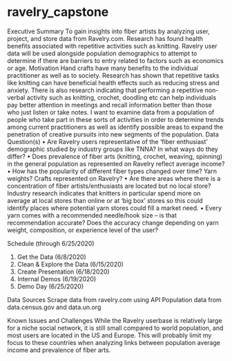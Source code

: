 # ravelry_capstone

Executive Summary
To gain insights into fiber artists by analyzing user, project, and store data from Ravelry.com. Research has found health benefits associated with repetitive activities such as knitting. Ravelry user data will be used alongside population demographics to attempt to determine if there are barriers to entry related to factors such as economics or age.
Motivation
Hand crafts have many benefits to the individual practitioner as well as to society. Research has shown that repetitive tasks like knitting can have beneficial health effects such as reducing stress and anxiety. There is also research indicating that performing a repetitive non-verbal activity such as knitting, crochet, doodling etc can help individuals pay better attention in meetings and recall information better than those who just listen or take notes. I want to examine data from a population of people who take part in these sorts of activities in order to determine trends among current practitioners as well as identify possible areas to expand the penetration of creative pursuits into new segments of the population.
Data Question(s)
•	Are Ravelry users representative of the ‘fiber enthusiast’ demographic studied by industry groups like TNNA? In what ways do they differ?
•	Does prevalence of fiber arts (knitting, crochet, weaving, spinning) in the general population as represented on Ravelry reflect average income?
•	How has the popularity of different fiber types changed over time? Yarn weights? Crafts represented on Ravelry?
•	Are there areas where there is a concentration of fiber artists/enthusiasts are located but no local store? Industry research indicates that knitters in particular spend more on average at local stores than online or at ‘big box’ stores so this could identify places where potential yarn stores could fill a market need.
•	Every yarn comes with a recommended needle/hook size – is that recommendation accurate? Does the accuracy change depending on yarn weight, composition, or experience level of the user?


Schedule (through 6/25/2020)
1.	Get the Data (6/8/2020)
2.	Clean & Explore the Data (6/15/2020)
3.	Create Presentation (6/18/2020)
4.	Internal Demos (6/19/2020)
5.	Demo Day (6/25/2020)

Data Sources
Scrape data from ravelry.com using API
Population data from data.census.gov and data.un.org

Known Issues and Challenges
While the Ravelry userbase is relatively large for a niche social network, it is still small compared to world population, and most users are located in the US and Europe. This will probably limit my focus to these countries when analyzing links between population average income and prevalence of fiber arts.
